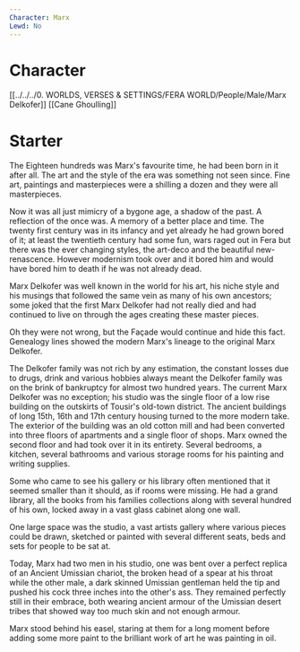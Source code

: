```yaml
---
Character: Marx 
Lewd: No
---
```

# Character
[[../../../0. WORLDS, VERSES & SETTINGS/FERA WORLD/People/Male/Marx Delkofer]]
[[Cane Ghoulling]]


# Starter
The Eighteen hundreds was Marx's favourite time, he had been born in it after all. The art and the style of the era was something not seen since. Fine art, paintings and masterpieces were a shilling a dozen and they were all masterpieces.

Now it was all just mimicry of a bygone age, a shadow of the past. A reflection of the once was. A memory of a better place and time. The twenty first century was in its infancy and yet already he had grown bored of it; at least the twentieth century had some fun, wars raged out in Fera but there was the ever changing styles, the art-deco and the beautiful new-renascence. However modernism took over and it bored him and would have bored him to death if he was not already dead.

Marx Delkofer was well known in the world for his art, his niche style and his musings that followed the same vein as many of his own ancestors; some joked that the first Marx Delkofer had not really died and had continued to live on through the ages creating these master pieces.

Oh they were not wrong, but the Façade would continue and hide this fact. Genealogy lines showed the modern Marx's lineage to the original Marx Delkofer.

The Delkofer family was not rich by any estimation, the constant losses due to drugs, drink and various hobbies always meant the Delkofer family was on the brink of bankruptcy for almost two hundred years. The current Marx Delkofer was no exception; his studio was the single floor of a low rise building on the outskirts of Tousir's old-town district. The ancient buildings of long 15th, 16th and 17th century housing turned to the more modern take. The exterior of the building was an old cotton mill and had been converted into three floors of apartments and a single floor of shops. Marx owned the second floor and had took over it in its entirety. Several bedrooms, a kitchen, several bathrooms and various storage rooms for his painting and writing supplies. 

Some who came to see his gallery or his library often mentioned that it seemed smaller than it should, as if rooms were missing. He had a grand library, all the books from his families collections along with several hundred of his own, locked away in a vast glass cabinet along one wall.

One large space was the studio, a vast artists gallery where various pieces could be drawn, sketched or painted with several different seats, beds and sets for people to  be sat at.

Today, Marx had two men in his studio, one was bent over a perfect replica of an Ancient Umissian chariot, the broken head of a spear at his throat while the other male, a dark skinned Umissian gentleman held the tip and pushed his cock three inches into the other's ass. They remained perfectly still in their embrace, both wearing ancient armour of the Umissian desert tribes that showed way too much skin and not enough armour.

Marx stood behind his easel, staring at them for a long moment before adding some more paint to the brilliant work of art he was painting in oil.